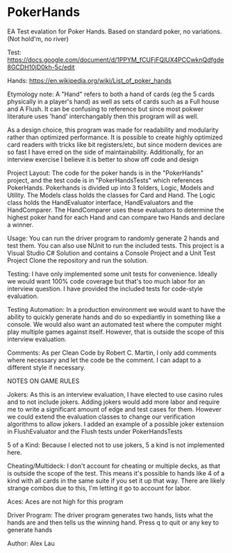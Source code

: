 # PokerHands


EA Test evalation for Poker Hands. Based on standard poker, no variations. (Not hold'm, no river)

Test: https://docs.google.com/document/d/1PPYM_fCUFjFQlUX4PCCwknQdfgde8GCDH10jD0kh-5c/edit

Hands: https://en.wikipedia.org/wiki/List_of_poker_hands

Etymology note: A "Hand" refers to both a hand of cards (eg the 5 cards physically in a player's hand) as well as
sets of cards such as a Full house and A Flush. It can be confusing to reference but since most pokwer literature
uses 'hand' interchangably then this program will as well.

As a design choice, this program was made for readability and modularity rather than 
optimized performance. It is possible to create highly optimized card readers with 
tricks like bit registers/etc, but since modern devices are so fast I have erred on
the side of maintainability. Additionally, for an interview exercise I believe it is 
better to show off code and design

Project Layout: The code for the poker hands is in the "PokerHands" project, and the test code
is in "PokerHandsTests" which references PokerHands.
Pokerhands is divided up into 3 folders, Logic, Models and Utility. The Models class holds the classes for Card and Hand.
The Logic class holds the HandEvaluator interface, HandEvaluators and the HandComparer. The HandComparer uses these
evaluators to determine the highest poker hand for each Hand and can compare two Hands and declare a winner. 

Usage: You can run the driver program to randomly generate 2 hands and test them. You can also use NUnit to run
the included tests. This project is a Visual Studio C# Solution and contains a Console Project and a Unit Test Project
Clone the repository and run the solution.

Testing: I have only implemented some unit tests for convenience. Ideally we would want
100% code coverage but that's too much labor for an interview question. I have provided
the included tests for code-style evaluation.

Testing Automation: In a production environment we would want to have the ability to quickly
generate hands and do so expediantly in something like a console. We would also want an automated test
where the computer might play multiple games against itself. However, that is outside the scope of this
interview evaluation.

Comments: As per Clean Code by Robert C. Martin, I only add comments where necessary and let
the code be the comment. I can adapt to a different style if necessary.

NOTES ON GAME RULES

Jokers: As this is an interview evaluation, I have elected to use casino rules and to not include jokers.
Adding jokers would add more labor and require me to write a significant amount of edge and test cases for them.
However we could extend the evaluation classes to change our verification algorithms to allow jokers.
I added an example of a possible joker extension in FlushEvaluator and the Flush tests under PokerHandsTests

5 of a Kind: Because I elected not to use jokers, 5 a kind is not implemented here.

Cheating/Multideck: I don't account for cheating or multiple decks, as that is outside the scope of the test. 
This means it's possible to hands like 4 of a kind with all cards in the same suite if you set it up that way.
There are likely strange combos due to this, I'm letting it go to account for labor.

Aces: Aces are not high for this program

Driver Program: The driver program generates two hands, lists what the hands are and then tells us 
the winning hand. Press q to quit or any key to generate hands

Author: Alex Lau
